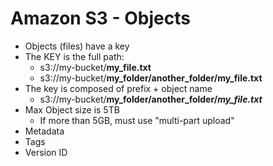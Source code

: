 # Amazon S3 - Objects

- Objects (files) have a key
- The KEY is the full path:
	- s3://my-bucket/**my_file.txt**
	- s3://my-bucket/**my_folder/another_folder/my_file.txt**
- The key is composed of prefix + object name 
	- s3://my-bucket/**my_folder/another_folder/*my_file.txt***
- Max Object size is 5TB
	- If more than 5GB, must use "multi-part upload"
- Metadata
- Tags
- Version ID